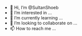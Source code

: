 - 👋 Hi, I’m @SultanShoeb
- 👀 I’m interested in ...
- 🌱 I’m currently learning ...
- 💞️ I’m looking to collaborate on ...
- 📫 How to reach me ...

<!---
SultanShoeb/SultanShoeb is a ✨ special ✨ repository because its `README.md` (this file) appears on your GitHub profile.
You can click the Preview link to take a look at your changes.
--->
